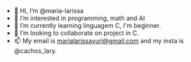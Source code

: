 - 👋 Hi, I’m @maria-larissa
- 👀 I’m interested in programming, math and AI 
- 🌱 I’m currently learning linguagem C, I'm beginner.
- 💞️ I’m looking to collaborate on project in C.
- 📫 My email is marialarissayuri@gmail.com and my insta is @cachos_lary.

<!---
maria-larissa/maria-larissa is a ✨ special ✨ repository because its `README.md` (this file) appears on your GitHub profile.
You can click the Preview link to take a look at your changes.
--->
